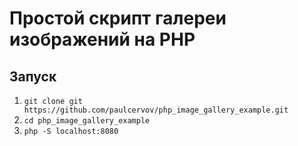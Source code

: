# Простой скрипт галереи изображений на PHP

## Запуск

1. `git clone git https://github.com/paulcervov/php_image_gallery_example.git`
2. `cd php_image_gallery_example`
3. `php -S localhost:8080`

